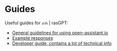 # Guides

Useful guides for ራስ | rasGPT:

- [General guidelines for using open-assistant.io](guidelines.md)
- [Example responses](examples.md)
- [Developer guide, contains a lot of technical info](developers.md)
